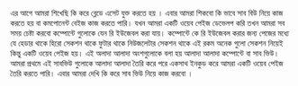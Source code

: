 এর আগে আমরা শিখেছি কি করে ব্লেডে এসেট যুক্ত করতে হয় । এবার আমরা শিকবো কি ভাবে সাব বিউ নিয়ে কাজ করতে হয় বা কমপোনেন্ট বেইজ কাজ করতে পারি। যখন আমরা একটি ওয়েব পেইজ ডেভেলপ করি তখন আমরা সব সময় চেষ্টা করবো কম্পোন্টে গুলোকে যেন রি ইউজেবল করা যায়। কম্পোন্টে কে রি ইউজেবল করার জন্য পেজের মধ্যে যে হেডার থাকে হিরো সেকশন থাকে
ফুটার থাকে নিউজলেটার সেকশন থাকে এই রকম অনেক গুলো সেকশন নিয়েই কিন্তু একটি ওয়েব পেইজ হয়। এই অলাদা আলাদা অংশগুলোকে বলা হয় আলাদা আলাদা কম্পোন্টে বা সাব ভিউ। আমরা প্রথমে এই সাবভিউ গুলোকে আলাদা আলাদা তৈরি করে পরে একসাথ ইনকুড করে আমরা একটি ওয়েব পেইজ তৈরি করতে পারি। এবার আমরা দেখি কি করে সাব ভিউ নিয়ে কাজ করবো ।
